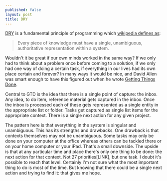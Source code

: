 ```yaml
---
published: false
layout: post
title: DRY
---
```


<abbr title="Don't Repeat Yourself">DRY</abbr> is a fundamental principle of programming which [wikipedia defines as][1]: 

> Every piece of knowledge must have a single, unambiguous, authoritative representation within a system.

Wouldn't it be great if our own minds worked in the same way?  If we only had to think about a problem once before coming to a solution, if we only had one way of doing a certain task, if everything in our lives had its own place certain and forever?  In many ways it would be nice, and David Allen was smart enough to have this figured out when he wrote [Getting Things Done][2].

Central to GTD is the idea that there is a single point of capture: the inbox.  Any idea, to do item, reference material gets captured in the inbox.  Once the inbox is processed each of these gets represented as a single entity in the appropriate list or folder.  Tasks get captured as single list items for the appropriate context.  There is a single next action for any given project.

The pattern here is that everything in the system is singular and unambiguous.  This has its strengths and drawbacks.  One drawback is that contexts themselves may not be unambiguous.  Some tasks may only be done on your computer at the office whereas others can be tackled there or on your home computer or your iPad.  That's a small downside.  The upside is that at any particular time and place there's only one thing to be done: the next action for that context.  Not 27 priorities[LINK], but one task.  I doubt it's possible to reach that level.  Certainly I'm not sure what the most important thing to do is most of the time.  But knowing that there could be a single next action and trying to find it: that gives me hope.

[1]: http://en.wikipedia.org/wiki/Don%27t_repeat_yourself 
[2]: http://www.davidco.com/ "David Allen, Getting Things Done and GTD"